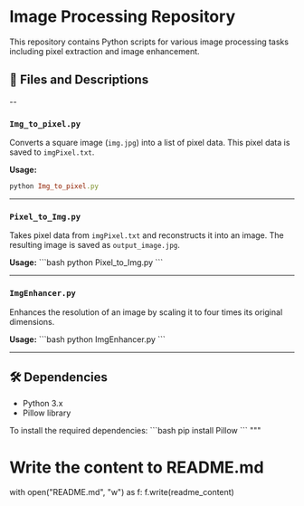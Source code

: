 # Image Processing Repository

This repository contains Python scripts for various image processing tasks including pixel extraction and image enhancement.

## 📄 Files and Descriptions

--

### `Img_to_pixel.py`

Converts a square image (`img.jpg`) into a list of pixel data. This pixel data is saved to `imgPixel.txt`.

**Usage:** 
```ruby
python Img_to_pixel.py
```

---

### `Pixel_to_Img.py`

Takes pixel data from `imgPixel.txt` and reconstructs it into an image. The resulting image is saved as `output_image.jpg`.

**Usage:** 
\```bash
python Pixel_to_Img.py
\```

---

### `ImgEnhancer.py`

Enhances the resolution of an image by scaling it to four times its original dimensions.

**Usage:** 
\```bash
python ImgEnhancer.py
\```

---

## 🛠 Dependencies

* Python 3.x
* Pillow library

To install the required dependencies:
\```bash
pip install Pillow
\```
"""

# Write the content to README.md
with open("README.md", "w") as f:
    f.write(readme_content)
